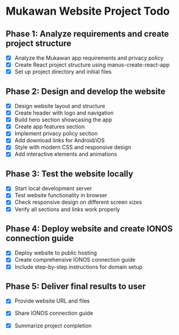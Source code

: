 # Mukawan Website Project Todo

## Phase 1: Analyze requirements and create project structure
- [x] Analyze the Mukawan app requirements and privacy policy
- [x] Create React project structure using manus-create-react-app
- [x] Set up project directory and initial files

## Phase 2: Design and develop the website
- [x] Design website layout and structure
- [x] Create header with logo and navigation
- [x] Build hero section showcasing the app
- [x] Create app features section
- [x] Implement privacy policy section
- [x] Add download links for Android/iOS
- [x] Style with modern CSS and responsive design
- [x] Add interactive elements and animations

## Phase 3: Test the website locally
- [x] Start local development server
- [x] Test website functionality in browser
- [x] Check responsive design on different screen sizes
- [x] Verify all sections and links work properly

## Phase 4: Deploy website and create IONOS connection guide
- [x] Deploy website to public hosting
- [x] Create comprehensive IONOS connection guide
- [x] Include step-by-step instructions for domain setup

## Phase 5: Deliver final results to user
- [x] Provide website URL and files
- [x] Share IONOS connection guide
- [x] Summarize project completion

